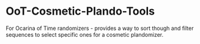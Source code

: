 # OoT-Cosmetic-Plando-Tools
For Ocarina of Time randomizers - provides a way to sort though and filter sequences to select specific ones for a cosmetic plandomizer.
